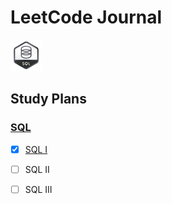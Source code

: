 # LeetCode Journal
 
<a href="https://leetcode.com/study-plan/sql/" target="_blank" rel="noopener noreferrer">
<img src="https://github.com/rodrigoieh/edu-leetcode-public/blob/main/sql/study-plan-sql-1/SQLI.gif" alt="SQL-I" width="50" height="50" />
</a>     

## Study Plans 

### [SQL][SQL]
- [x] [SQL I][SQL-I]
- [ ] SQL II
- [ ] SQL III


<!-- Links -->
[SQL]: https://leetcode.com/study-plan/sql/
[SQL-I]: https://github.com/rodrigoieh/edu-leetcode-public/tree/main/sql/study-plan-sql-1
[SQL-II]: https://leetcode.com/study-plan/sql/
[SQL-III]: https://leetcode.com/study-plan/sql/
